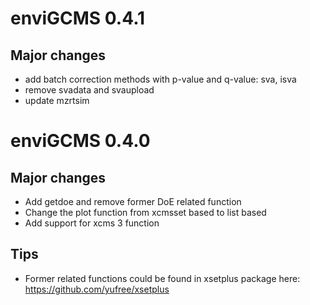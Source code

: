 # enviGCMS 0.4.1

## Major changes

- add batch correction methods with p-value and q-value: sva, isva
- remove svadata and svaupload
- update mzrtsim

# enviGCMS 0.4.0

## Major changes

- Add getdoe and remove former DoE related function
- Change the plot function from xcmsset based to list based
- Add support for xcms 3 function

## Tips
- Former related functions could be found in xsetplus package here: https://github.com/yufree/xsetplus
